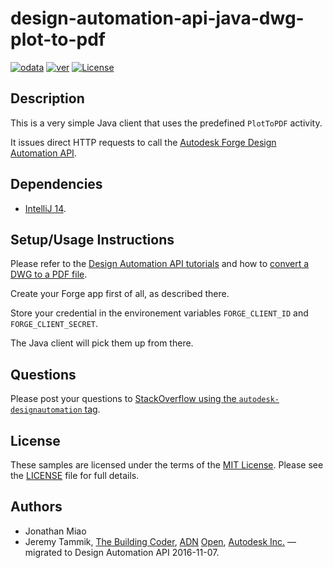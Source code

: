 # design-automation-api-java-dwg-plot-to-pdf

[![odata](https://img.shields.io/badge/odata-4.0-yellow.svg)](http://www.odata.org/documentation/)
[![ver](https://img.shields.io/badge/AutoCAD.io-2.0.0-blue.svg)](https://developer.autodesk.com/api/autocadio/v2/)
[![License](http://img.shields.io/:license-mit-red.svg)](http://opensource.org/licenses/MIT)

## Description

This is a very simple Java client that uses the predefined `PlotToPDF` activity.

It issues direct HTTP requests to call the [Autodesk Forge Design Automation API](https://developer.autodesk.com/en/docs/design-automation/v2/overview/).

## Dependencies

- [IntelliJ 14](http://www.jetbrains.com/idea/).

## Setup/Usage Instructions

Please refer to the [Design Automation API tutorials](https://developer.autodesk.com/en/docs/design-automation/v2/tutorials/)
and how to [convert a DWG to a PDF file](https://developer.autodesk.com/en/docs/design-automation/v2/tutorials/convert-dwg-to-pdf/).

Create your Forge app first of all, as described there.

Store your credential in the environement variables `FORGE_CLIENT_ID` and `FORGE_CLIENT_SECRET`.
 
The Java client will pick them up from there.

## Questions

Please post your questions to [StackOverflow using the `autodesk-designautomation` tag](http://stackoverflow.com/questions/tagged/autodesk-designautomation).

## License

These samples are licensed under the terms of the [MIT License](http://opensource.org/licenses/MIT).
Please see the [LICENSE](LICENSE) file for full details.

## Authors

- Jonathan Miao
- Jeremy Tammik,
[The Building Coder](http://thebuildingcoder.typepad.com),
[ADN](http://www.autodesk.com/adn)
[Open](http://www.autodesk.com/adnopen),
[Autodesk Inc.](http://www.autodesk.com)
&mdash; migrated to Design Automation API 2016-11-07.

